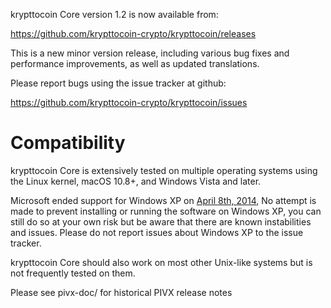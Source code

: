 krypttocoin Core version 1.2 is now available from:

  <https://github.com/krypttocoin-crypto/krypttocoin/releases>

This is a new minor version release, including various bug fixes and
performance improvements, as well as updated translations.

Please report bugs using the issue tracker at github:

  <https://github.com/krypttocoin-crypto/krypttocoin/issues>

Compatibility
==============

krypttocoin Core is extensively tested on multiple operating systems using
the Linux kernel, macOS 10.8+, and Windows Vista and later.

Microsoft ended support for Windows XP on [April 8th, 2014](https://www.microsoft.com/en-us/WindowsForBusiness/end-of-xp-support),
No attempt is made to prevent installing or running the software on Windows XP, you
can still do so at your own risk but be aware that there are known instabilities and issues.
Please do not report issues about Windows XP to the issue tracker.

krypttocoin Core should also work on most other Unix-like systems but is not
frequently tested on them.

Please see pivx-doc/ for historical PIVX release notes
